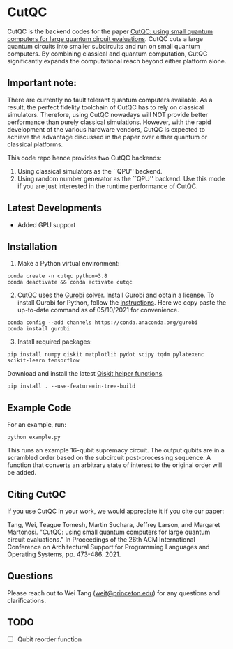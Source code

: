 # CutQC
CutQC is the backend codes for the paper [CutQC: using small quantum computers for large quantum circuit evaluations](https://dl.acm.org/doi/10.1145/3445814.3446758).
CutQC cuts a large quantum circuits into smaller subcircuits and run on small quantum computers.
By combining classical and quantum computation, CutQC significantly expands the computational reach beyond either platform alone.

## Important note:
There are currently no fault tolerant quantum computers available.
As a result, the perfect fidelity toolchain of CutQC has to rely on classical simulators.
Therefore, using CutQC nowadays will NOT provide better performance than purely classical simulations.
However, with the rapid development of the various hardware vendors,
CutQC is expected to achieve the advantage discussed in the paper over either quantum or classical platforms.

This code repo hence provides two CutQC backends:
1. Using classical simulators as the ``QPU'' backend.
2. Using random number generator as the ``QPU'' backend.
Use this mode if you are just interested in the runtime performance of CutQC.

## Latest Developments
- Added GPU support

## Installation
1. Make a Python virtual environment:
```
conda create -n cutqc python=3.8
conda deactivate && conda activate cutqc
```
2. CutQC uses the [Gurobi](https://www.gurobi.com) solver. Install Gurobi and obtain a license.
To install Gurobi for Python, follow the [instructions](https://www.gurobi.com/documentation/9.1/quickstart_linux/cs_python_installation_opt.html). Here we copy paste the up-to-date command as of 05/10/2021 for convenience.
```
conda config --add channels https://conda.anaconda.org/gurobi
conda install gurobi
```
3. Install required packages:
```
pip install numpy qiskit matplotlib pydot scipy tqdm pylatexenc scikit-learn tensorflow
```
Download and install the latest [Qiskit helper functions](https://github.com/weiT1993/qiskit_helper_functions).
```
pip install . --use-feature=in-tree-build
```

## Example Code
For an example, run:
```
python example.py
```
This runs an example 16-qubit supremacy circuit.
The output qubits are in a scrambled order based on the subcircuit post-processing sequence.
A function that converts an arbitrary state of interest to the original order will be added.

## Citing CutQC
If you use CutQC in your work, we would appreciate it if you cite our paper:

Tang, Wei, Teague Tomesh, Martin Suchara, Jeffrey Larson, and Margaret Martonosi. "CutQC: using small quantum computers for large quantum circuit evaluations." In Proceedings of the 26th ACM International Conference on Architectural Support for Programming Languages and Operating Systems, pp. 473-486. 2021.

## Questions
Please reach out to Wei Tang (weit@princeton.edu) for any questions and clarifications.

## TODO
- [ ] Qubit reorder function